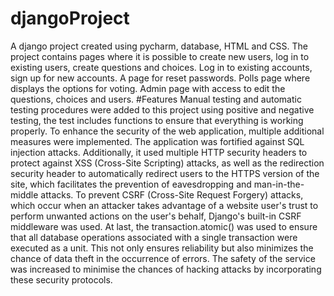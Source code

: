 # djangoProject
A django project created using pycharm, database, HTML and CSS. 
The project contains pages where it is possible to create new users, log in to existing users, create questions and choices.
Log in to existing accounts, sign up for new accounts.
A page for reset passwords.
Polls page where displays the options for voting.
Admin page with access to edit the questions, choices and users.
#Features
Manual testing and automatic testing procedures were added to this project using positive and negative testing, the test includes functions to ensure that everything is working properly.
To enhance the security of the web application, multiple additional measures were implemented. The application was fortified against SQL injection attacks. Additionally, it used multiple HTTP security headers to protect against XSS (Cross-Site Scripting) attacks, as well as the redirection security header to automatically redirect users to the HTTPS version of the site, which facilitates the prevention of eavesdropping and man-in-the-middle attacks.
To prevent CSRF (Cross-Site Request Forgery) attacks, which occur when an attacker takes advantage of a website user's trust to perform unwanted actions on the user's behalf, Django's built-in CSRF middleware was used. At last, the transaction.atomic() was used to ensure that all database operations associated with a single transaction were executed as a unit. This not only ensures reliability but also minimizes the chance of data theft in the occurrence of errors. The safety of the service was increased to minimise the chances of hacking attacks by incorporating these security protocols.
